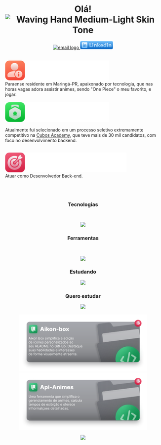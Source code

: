 <h1 align="center">Olá!<img src="https://raw.githubusercontent.com/Tarikul-Islam-Anik/Animated-Fluent-Emojis/master/Emojis/Hand%20gestures/Waving%20Hand%20Medium-Light%20Skin%20Tone.png" alt="Waving Hand Medium-Light Skin Tone" width="40" height="40" /></h1>
  
<div align="center">  
  <a href="mailto:cleberSanches59@gmail.com" 
 target="_blank">
    <img src="https://github.com/Cleber-Sanches/icons-github/blob/main/email.svg" height="26" alt="email logo"  />
  </a> 
   <a href="https://www.linkedin.com/in/cleber-sanches-024414230/" target="_blank">
    <img src="https://github.com/Cleber-Sanches/GitHub-Style-Icons/blob/main/linkedin.svg" height="26" alt="LinkedIn logo"
/>
  </a>
</div>

</br>
</br>
<!--sobre-->
<div>
<img src="https://github.com/Cleber-Sanches/Cleber-Sanches/blob/main/sobre.svg"></br>
Paraense residente em Maringá-PR, apaixonado por tecnologia, que nas horas vagas adora assistir animes, sendo "One Piece" o meu favorito, e jogar.
 </div>
</
br>
</br>
<!--conquista-->
<div> 
 <img src="https://github.com/Cleber-Sanches/Cleber-Sanches/blob/main/conquista.svg"></br>
 <p>Atualmente fui selecionado em um processo seletivo extremamente competitivo na <a href="https://cubos.academy/" target="_blank">Cubos Academy</a>, que teve mais de 30 mil candidatos, com foco no desenvolvimento backend.</p>
</div>
</br>
<!-- Objetivo -->
<div>
 <img src="https://github.com/Cleber-Sanches/Cleber-Sanches/blob/main/objetivo.svg"></br>
 Atuar como Desenvolvedor Back-end.
</div>
 
              
</br>
</br>
</br>
<h3 align="center">Tecnologias</h3>
<br>
<!-- tecnologias 
<p align="center">
 <img src="https://github.com/Cleber-Sanches/Cleber-Sanches/blob/main/tecnologias-3.svg" style="width: 220px">
</p>
</br>
-->
<p align="center">
 
 <img src="https://www.aikonbox.com.br/icons?i=html,css,javascript,nodejs,jwt,postgresql,expressjs&size=55&p=4"/>
</p>

<h3 align="center">Ferramentas</h3>
<br>
<!-- ferramentas 
-->
<p align="center">
  <img src="https://www.aikonbox.com.br/icons?i=git,github,vscode,npm,insomnia,beekeeper,illustrator,photoshop,figma,discord,notion&size=55&perLine=5"/>
</p>

<h3 align="center">Estudando</h3>

<p align="center">
  <img src="https://www.aikonbox.com.br/icons?i=typescript,reactjs,jest&size=55"/>
</p>

<h3 align="center">Quero estudar</h3>

<p align="center">
  <img src="https://www.aikonbox.com.br/icons?i=php,nextjs,nestjs,prisma,tailwindcss&size=55"/>
</p>

<!-- cards repositórios -->
<p align="center">
 <a href="https://github.com/Cleber-Sanches/Aikon-box"><img src="https://github.com/Cleber-Sanches/Cleber-Sanches/blob/main/card-aikon-box.svg" style="width: 415px;">
 </a>
 <a href="https://github.com/Cleber-Sanches/Api-Animes"><img src="https://github.com/Cleber-Sanches/Cleber-Sanches/blob/main/card-api-animes.svg" style="width: 415px;">
  
 </a>
</p>

<div align="center">
<img src="https://profile-counter.glitch.me/{Cleber-Sanches}/count.svg" style="width: 90px">
 </div>
